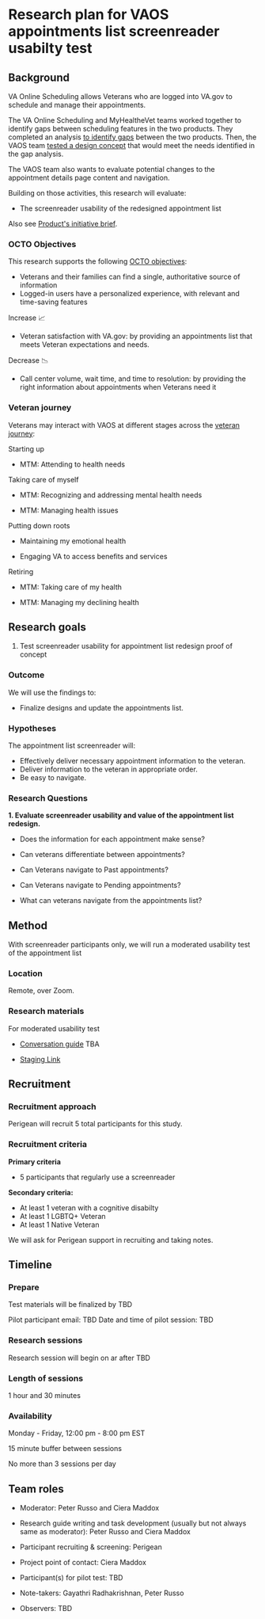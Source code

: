Research plan for VAOS appointments list screenreader usabilty test
=============

Background
----------

VA Online Scheduling allows Veterans who are logged into VA.gov to schedule and manage their appointments.

The VA Online Scheduling and MyHealtheVet teams worked together to identify gaps between scheduling features in the two products. They completed an analysis [to identify gaps](https://dvagov.sharepoint.com/:w:/r/sites/HealthApartment/_layouts/15/Doc.aspx?sourcedoc=%7B24A0A2A8-279E-42D1-B0E4-3C1C8EF5D5F5%7D&file=MHV%2BVAOS%20Gap%20analysis%20recommendations.docx&wdOrigin=OFFICECOM-WEB.MAIN.SEARCH&ct=1656340079030&action=default&mobileredirect=true) between the two products. Then, the VAOS team [tested a design concept](https://github.com/department-of-veterans-affairs/va.gov-team/blob/master/products/health-care/appointments/va-online-scheduling/research/2022-MHV%2BVAOS-appts-list-discovery/report-MHV%2BVAOS-appts-list-discovery.md) that would meet the needs identified in the gap analysis.

The VAOS team also wants to evaluate potential changes to the appointment details page content and navigation.

Building on those activities, this research will evaluate:

-   The screenreader usability of the redesigned appointment list

Also see [Product's initiative brief](https://github.com/department-of-veterans-affairs/va.gov-team/blob/master/products/health-care/appointments/va-online-scheduling/initiatives/appointment-list/product-outline-appointment-list-2022.md).

### OCTO Objectives

This research supports the following [OCTO objectives](https://github.com/department-of-veterans-affairs/va.gov-team/tree/master/strategy#readme):

-   Veterans and their families can find a single, authoritative source of information
-   Logged-in users have a personalized experience, with relevant and time-saving features

Increase 📈

-   Veteran satisfaction with VA.gov: by providing an appointments list that meets Veteran expectations and needs.

Decrease 📉

-   Call center volume, wait time, and time to resolution: by providing the right information about appointments when Veterans need it

### Veteran journey

Veterans may interact with VAOS at different stages across the [veteran journey](https://github.com/department-of-veterans-affairs/va.gov-team/blob/master/platform/design/va-product-journey-maps/Veteran%20Journey%20Map.pdf):

Starting up

-   MTM: Attending to health needs

Taking care of myself

-   MTM: Recognizing and addressing mental health needs

-   MTM: Managing health issues

Putting down roots

-   Maintaining my emotional health

-   Engaging VA to access benefits and services

Retiring

-   MTM: Taking care of my health

-   MTM: Managing my declining health

Research goals
--------------

1.  Test screenreader usability for appointment list redesign proof of concept

### Outcome

We will use the findings to:

-   Finalize designs and update the appointments list. 

### Hypotheses

The appointment list screenreader will:
-   Effectively deliver necessary appointment information to the veteran.
-   Deliver information to the veteran in appropriate order.
-   Be easy to navigate.

### Research Questions

**1. Evaluate screenreader usability and value of the appointment list redesign.**

* Does the information for each appointment make sense?

* Can veterans differentiate between appointments?

* Can Veterans navigate to Past appointments?

* Can Veterans navigate to Pending appointments?

* What can veterans navigate from the appointments list?


Method
------

With screenreader participants only, we will run a moderated usability test of the appointment list 

### Location

Remote, over Zoom.

### Research materials

For moderated usability test 
- [Conversation guide]() TBA

- [Staging Link]() 


Recruitment
-----------

### Recruitment approach

Perigean will recruit 5 total participants for this study.

### Recruitment criteria

**Primary criteria**

-  5 participants that regularly use a screenreader

**Secondary criteria:**

- At least 1 veteran with a cognitive disabilty
- At least 1 LGBTQ+ Veteran
- At least 1 Native Veteran

We will ask for Perigean support in recruiting and taking notes.


Timeline
--------


### Prepare

Test materials will be finalized by TBD

Pilot participant email: TBD
Date and time of pilot session: TBD

### Research sessions

Research session will begin on ar after TBD

### Length of sessions

1 hour and 30 minutes

### Availability

Monday - Friday, 12:00 pm - 8:00 pm EST

15 minute buffer between sessions

No more than 3 sessions per day

Team roles
----------

-   Moderator: Peter Russo and Ciera Maddox

-   Research guide writing and task development (usually but not always same as moderator): Peter Russo and Ciera Maddox

-   Participant recruiting & screening: Perigean

-   Project point of contact: Ciera Maddox

-   Participant(s) for pilot test: TBD

-   Note-takers: Gayathri Radhakrishnan, Peter Russo

-   Observers: TBD

